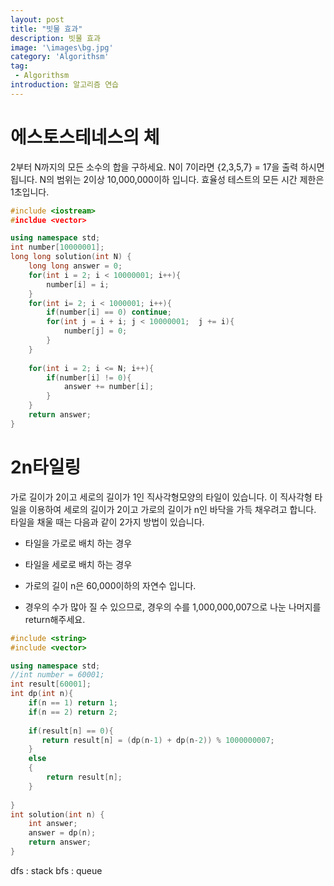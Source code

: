 ```yaml
---
layout: post
title: "빗물 효과"
description: 빗물 효과
image: '\images\bg.jpg'
category: 'Algorithsm'
tag:
 - Algorithsm
introduction: 알고리즘 연습
---
```


# 에스토스테네스의 체

2부터 N까지의 모든 소수의 합을 구하세요.
N이 7이라면 {2,3,5,7} = 17을 출력 하시면 됩니다.
N의 범위는 2이상 10,000,000이하 입니다.
효율성 테스트의 모든 시간 제한은 1초입니다.

```c++
#include <iostream>
#incldue <vector>

using namespace std;
int number[10000001];
long long solution(int N) {
    long long answer = 0;
    for(int i = 2; i < 10000001; i++){
        number[i] = i;
    }
    for(int i= 2; i < 1000001; i++){
        if(number[i] == 0) continue;
        for(int j = i + i; j < 10000001;  j += i){
            number[j] = 0;
        }
    }
    
    for(int i = 2; i <= N; i++){
        if(number[i] != 0){
            answer += number[i];
        }
    }
    return answer;
}
```

# 2n타일링

가로 길이가 2이고 세로의 길이가 1인 직사각형모양의 타일이 있습니다. 이 직사각형 타일을 이용하여 세로의 길이가 2이고 가로의 길이가 n인 바닥을 가득 채우려고 합니다. 타일을 채울 때는 다음과 같이 2가지 방법이 있습니다.

- 타일을 가로로 배치 하는 경우
- 타일을 세로로 배치 하는 경우

- 가로의 길이 n은 60,000이하의 자연수 입니다.
- 경우의 수가 많아 질 수 있으므로, 경우의 수를 1,000,000,007으로 나눈 나머지를 return해주세요.

```c++
#include <string>
#include <vector>

using namespace std;
//int number = 60001;
int result[60001];
int dp(int n){
    if(n == 1) return 1;
    if(n == 2) return 2;
    
    if(result[n] == 0){
       return result[n] = (dp(n-1) + dp(n-2)) % 1000000007;
    }
    else
    {
        return result[n];
    }
    
}
int solution(int n) {
    int answer;
    answer = dp(n);
    return answer;
}
```

dfs : stack bfs : queue